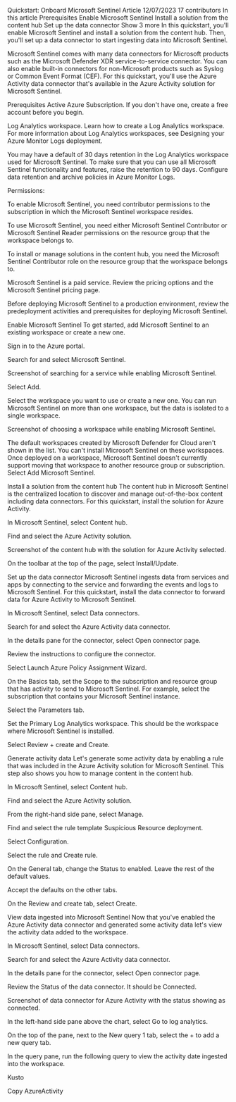 Quickstart: Onboard Microsoft Sentinel
Article
12/07/2023
17 contributors
In this article
Prerequisites
Enable Microsoft Sentinel
Install a solution from the content hub
Set up the data connector
Show 3 more
In this quickstart, you'll enable Microsoft Sentinel and install a solution from the content hub. Then, you'll set up a data connector to start ingesting data into Microsoft Sentinel.

Microsoft Sentinel comes with many data connectors for Microsoft products such as the Microsoft Defender XDR service-to-service connector. You can also enable built-in connectors for non-Microsoft products such as Syslog or Common Event Format (CEF). For this quickstart, you'll use the Azure Activity data connector that's available in the Azure Activity solution for Microsoft Sentinel.

Prerequisites
Active Azure Subscription. If you don't have one, create a free account before you begin.

Log Analytics workspace. Learn how to create a Log Analytics workspace. For more information about Log Analytics workspaces, see Designing your Azure Monitor Logs deployment.

You may have a default of 30 days retention in the Log Analytics workspace used for Microsoft Sentinel. To make sure that you can use all Microsoft Sentinel functionality and features, raise the retention to 90 days. Configure data retention and archive policies in Azure Monitor Logs.

Permissions:

To enable Microsoft Sentinel, you need contributor permissions to the subscription in which the Microsoft Sentinel workspace resides.

To use Microsoft Sentinel, you need either Microsoft Sentinel Contributor or Microsoft Sentinel Reader permissions on the resource group that the workspace belongs to.

To install or manage solutions in the content hub, you need the Microsoft Sentinel Contributor role on the resource group that the workspace belongs to.

Microsoft Sentinel is a paid service. Review the pricing options and the Microsoft Sentinel pricing page.

Before deploying Microsoft Sentinel to a production environment, review the predeployment activities and prerequisites for deploying Microsoft Sentinel.

Enable Microsoft Sentinel
To get started, add Microsoft Sentinel to an existing workspace or create a new one.

Sign in to the Azure portal.

Search for and select Microsoft Sentinel.

Screenshot of searching for a service while enabling Microsoft Sentinel.

Select Add.

Select the workspace you want to use or create a new one. You can run Microsoft Sentinel on more than one workspace, but the data is isolated to a single workspace.

Screenshot of choosing a workspace while enabling Microsoft Sentinel.

The default workspaces created by Microsoft Defender for Cloud aren't shown in the list. You can't install Microsoft Sentinel on these workspaces.
Once deployed on a workspace, Microsoft Sentinel doesn't currently support moving that workspace to another resource group or subscription.
Select Add Microsoft Sentinel.

Install a solution from the content hub
The content hub in Microsoft Sentinel is the centralized location to discover and manage out-of-the-box content including data connectors. For this quickstart, install the solution for Azure Activity.

In Microsoft Sentinel, select Content hub.

Find and select the Azure Activity solution.

Screenshot of the content hub with the solution for Azure Activity selected.

On the toolbar at the top of the page, select  Install/Update.

Set up the data connector
Microsoft Sentinel ingests data from services and apps by connecting to the service and forwarding the events and logs to Microsoft Sentinel. For this quickstart, install the data connector to forward data for Azure Activity to Microsoft Sentinel.

In Microsoft Sentinel, select Data connectors.

Search for and select the Azure Activity data connector.

In the details pane for the connector, select Open connector page.

Review the instructions to configure the connector.

Select Launch Azure Policy Assignment Wizard.

On the Basics tab, set the Scope to the subscription and resource group that has activity to send to Microsoft Sentinel. For example, select the subscription that contains your Microsoft Sentinel instance.

Select the Parameters tab.

Set the Primary Log Analytics workspace. This should be the workspace where Microsoft Sentinel is installed.

Select Review + create and Create.

Generate activity data
Let's generate some activity data by enabling a rule that was included in the Azure Activity solution for Microsoft Sentinel. This step also shows you how to manage content in the content hub.

In Microsoft Sentinel, select Content hub.

Find and select the Azure Activity solution.

From the right-hand side pane, select Manage.

Find and select the rule template Suspicious Resource deployment.

Select Configuration.

Select the rule and Create rule.

On the General tab, change the Status to enabled. Leave the rest of the default values.

Accept the defaults on the other tabs.

On the Review and create tab, select Create.

View data ingested into Microsoft Sentinel
Now that you've enabled the Azure Activity data connector and generated some activity data let's view the activity data added to the workspace.

In Microsoft Sentinel, select Data connectors.

Search for and select the Azure Activity data connector.

In the details pane for the connector, select Open connector page.

Review the Status of the data connector. It should be Connected.

Screenshot of data connector for Azure Activity with the status showing as connected.

In the left-hand side pane above the chart, select Go to log analytics.

On the top of the pane, next to the New query 1 tab, select the + to add a new query tab.

In the query pane, run the following query to view the activity date ingested into the workspace.

Kusto

Copy
 AzureActivity
